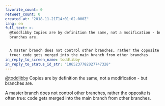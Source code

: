 ```yaml
---
favorite_count: 0
retweet_count: 0
created_at: "2018-11-21T14:01:02.000Z"
lang: en
full_text: >-
  @toddlibby Copies are by definition the same, not a modification - but
  branches are.


  A master branch does not control other branches, rather the opposite is often
  true: code gets merged into the main branch from other branches.
in_reply_to_screen_name: toddlibby
in_reply_to_status_id_str: "1065237782027747328"
---
```


[@toddlibby](https://twitter.com/toddlibby) Copies are by definition the same,
not a modification - but branches are.

A master branch does not control other branches, rather the opposite is often
true: code gets merged into the main branch from other branches.

